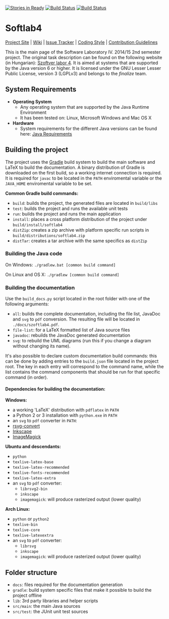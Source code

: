 [![Stories in Ready](https://badge.waffle.io/gregory094/softlab4.png?label=ready&title=Ready)](https://waffle.io/gregory094/softlab4)
[![Build Status](https://travis-ci.org/gregory094/softlab4.svg?branch=master)](https://github.com/gregory094/softlab4) 
[![Build Status](https://scan.coverity.com/projects/4252/badge.svg)](https://scan.coverity.com/projects/4252)

# Softlab4
[Project Site](https://github.com/gregory094/softlab4) | [Wiki](https://github.com/gregory094/softlab4/wiki) | [Issue Tracker](https://github.com/gregory094/softlab4/issues) | [Coding Style](https://github.com/gregory094/softlab4/wiki/Coding-Style) | [Contribution Guidelines](https://github.com/gregory094/softlab4/blob/master/CONTRIBUTING.md)

This is the main page of the Software Laboratory IV. 2014/15 2nd semester project. The original task description can be found on the following website (in Hungarian): [Szoftver labor 4](https://www.iit.bme.hu/~szoftlab4/). It is aimed at systems that are supported by the Java version 6 or higher. It is licensed under the GNU Lesser Lesser Public License, version 3 (LGPLv3) and belongs to the *finalize* team.

## System Requirements
- **Operating System**
  - Any operating system that are supported by the Java Runtime Environment
  - It has been tested on: Linux, Microsoft Windows and Mac OS X
- **Hardware**
  - System requirements for the different Java versions can be found here: [Java Requirements](http://java.com/en/download/help/sysreq.xml)

## Building the project
The project uses the [Gradle](https://gradle.org/) build system to build the main software and LaTeX to build the documentation. A binary distribution of Gradle is downloaded on the first build, so a working internet connection is required. It is required for `javac` to be located in the `PATH` enviromental variable or the `JAVA_HOME` enviromental variable to be set.

**Common Gradle build commands:**
- `build`: builds the project, the generated files are located in `build/libs`
- `test`: builds the project and runs the available unit tests
- `run`: builds the project and runs the main application
- `install`: places a cross platform distribution of the project under `build/install/softlab4`
- `distZip`: creates a zip archive with platform specific run scripts in `build/distributions/softlab4.zip`
- `distTar`: creates a tar archive with the same specifics as `distZip`

### Building the Java code
On Windows: `./gradlew.bat [common build command]`

On Linux and OS X: `./gradlew [common build command]`

### Building the documentation
Use the `build_docs.py` script located in the root folder with one of the following arguments:
- `all`: builds the complete documentation, including the file list, JavaDoc and `svg` to `pdf` conversion. The resulting file will be located in `./docs/szoftlab4.pdf`.
- `file-list`: for a LaTeX formatted list of Java source files 
- `javadoc`: rebuilds the JavaDoc generated documentation
- `svg`: to rebuild the UML diagrams (run this if you change a diagram without changing its name).

It's also possible to declare custom documentation build commands: this can be done by adding entries to the `build.json` file located in the project root. The key in each entry will correspond to the command name, while the list contains the command components that should be run for that specific command (in order).

#### Dependencies for building the documentation:
**Windows:**
- a working 'LaTeX' distribution with `pdflatex` in `PATH`
- a Python 2 or 3 installation with `python.exe` in `PATH`
-  an `svg` to `pdf` converter in `PATH`:
  - [rsvg-convert](http://sourceforge.net/projects/tumagcc/files/rsvg-convert.exe/download)
  - [Inkscape](https://inkscape.org/en/download/windows/)
  - [ImageMagick](http://www.imagemagick.org/script/binary-releases.php)

**Ubuntu and descendants:**
- `python`
- `texlive-latex-base`
- `texlive-latex-recommended`
- `texlive-fonts-recommended` 
- `texlive-latex-extra`
- an `svg` to `pdf` converter:
  * `librsvg2-bin` 
  * `inkscape` 
  * `imagemagick`: will produce rasterized output (lower quality)

**Arch Linux:**
- `python` or `python2`
- `texlive-bin`
- `texlive-core`
- `texlive-latexextra`
- an `svg` to `pdf` converter:
  - `librsvg`
  - `inkscape`
  - `imagemagick`: will produce rasterized output (lower quality)
 
## Folder structure
- `docs`: files required for the documentation generation
- `gradle`: build system specific files that make it possible to build the project offline
- `lib`: 3rd party libraries and helper scripts
- `src/main`: the main Java sources
- `src/test`: the JUnit unit test sources
